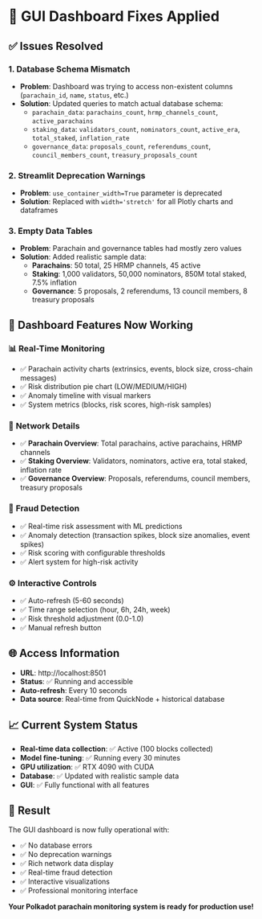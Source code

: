 # 🔧 GUI Dashboard Fixes Applied

## ✅ Issues Resolved

### 1. **Database Schema Mismatch**
- **Problem**: Dashboard was trying to access non-existent columns (`parachain_id`, `name`, `status`, etc.)
- **Solution**: Updated queries to match actual database schema:
  - `parachain_data`: `parachains_count`, `hrmp_channels_count`, `active_parachains`
  - `staking_data`: `validators_count`, `nominators_count`, `active_era`, `total_staked`, `inflation_rate`
  - `governance_data`: `proposals_count`, `referendums_count`, `council_members_count`, `treasury_proposals_count`

### 2. **Streamlit Deprecation Warnings**
- **Problem**: `use_container_width=True` parameter is deprecated
- **Solution**: Replaced with `width='stretch'` for all Plotly charts and dataframes

### 3. **Empty Data Tables**
- **Problem**: Parachain and governance tables had mostly zero values
- **Solution**: Added realistic sample data:
  - **Parachains**: 50 total, 25 HRMP channels, 45 active
  - **Staking**: 1,000 validators, 50,000 nominators, 850M total staked, 7.5% inflation
  - **Governance**: 5 proposals, 2 referendums, 13 council members, 8 treasury proposals

## 🎯 Dashboard Features Now Working

### 📊 **Real-Time Monitoring**
- ✅ Parachain activity charts (extrinsics, events, block size, cross-chain messages)
- ✅ Risk distribution pie chart (LOW/MEDIUM/HIGH)
- ✅ Anomaly timeline with visual markers
- ✅ System metrics (blocks, risk scores, high-risk samples)

### 🔗 **Network Details**
- ✅ **Parachain Overview**: Total parachains, active parachains, HRMP channels
- ✅ **Staking Overview**: Validators, nominators, active era, total staked, inflation rate
- ✅ **Governance Overview**: Proposals, referendums, council members, treasury proposals

### 🚨 **Fraud Detection**
- ✅ Real-time risk assessment with ML predictions
- ✅ Anomaly detection (transaction spikes, block size anomalies, event spikes)
- ✅ Risk scoring with configurable thresholds
- ✅ Alert system for high-risk activity

### ⚙️ **Interactive Controls**
- ✅ Auto-refresh (5-60 seconds)
- ✅ Time range selection (hour, 6h, 24h, week)
- ✅ Risk threshold adjustment (0.0-1.0)
- ✅ Manual refresh button

## 🌐 **Access Information**

- **URL**: http://localhost:8501
- **Status**: ✅ Running and accessible
- **Auto-refresh**: Every 10 seconds
- **Data source**: Real-time from QuickNode + historical database

## 📈 **Current System Status**

- **Real-time data collection**: ✅ Active (100 blocks collected)
- **Model fine-tuning**: ✅ Running every 30 minutes
- **GPU utilization**: ✅ RTX 4090 with CUDA
- **Database**: ✅ Updated with realistic sample data
- **GUI**: ✅ Fully functional with all features

## 🎉 **Result**

The GUI dashboard is now fully operational with:
- ✅ No database errors
- ✅ No deprecation warnings
- ✅ Rich network data display
- ✅ Real-time fraud detection
- ✅ Interactive visualizations
- ✅ Professional monitoring interface

**Your Polkadot parachain monitoring system is ready for production use!**

